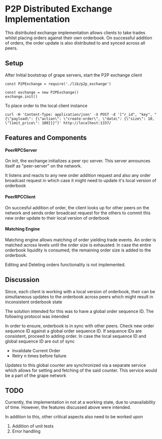 # P2P Distributed Exchange Implementation

This distributed exchange implementation allows clients to take trades whilst placing orders against their own orderbook. On successful addition of orders, the order update is also distributed to and synced across all peers.


## Setup
After Initial bootstrap of grape servers, start the P2P exchange client

```
const P2PExchange = require('./lib/p2p_exchange')

const exchange = new P2PExchange()
exchange.init()

```

To place order to the local client instance
```
curl -H 'Content-Type: application/json' -X POST -d '["r_id", "key", "{\"payload\": {\"action\": \"create-order\", \"data\": {\"size\": 10, \"limit_price\": 100}}}"]' http://localhost:1337/
```


## Features and Components 
#### PeerRPCServer
On init, the exchange initializes a peer rpc server. This server announces itself as "peer-server" on the network.

It listens and reacts to any new order addition request and also any order broadcast request in which case it might need to update it's local version of orderbook 

#### PeerRPCClient

On succesful addition of order, the client looks up for other peers on the network and sends order broadcast request for the others to commit this new order update to their local version of orderbook

#### Matching Engine

Matching engine allows matching of order yielding trade events. An order is matched across levels until the order size is exhausted. In case the entire orderbook liquidity is consumed, the remaining order size is added to the orderbook.

Editing and Deleting orders functionality is not implemented.


## Discussion

Since, each client is working with a local version of orderbook, their can be simultaneous updates to the orderbook across peers which might result in inconsistent orderbook state


The solution intended for this was to have a global order sequence ID. The following protocol was intended

In order to ensure, orderbook is in sync with other peers.
Check new order sequence ID against a global order sequence ID. 
If sequence IDs are consistent, proceed to adding order.
In case the local sequence ID and global sequence ID are out of sync
* Invalidate Current Order
* Retry n times before failure


Updates to this global counter are synchronized via a separate service which allows for setting and fetching of the said counter. This service would be a part of the grape network



## TODO

Currently, the implementation in not at a working state, due to unavailability of time. However, the features discussed above were intended. 

In addition to this, other critical aspects also need to be worked upon
1. Addition of unit tests
2. Error handling


